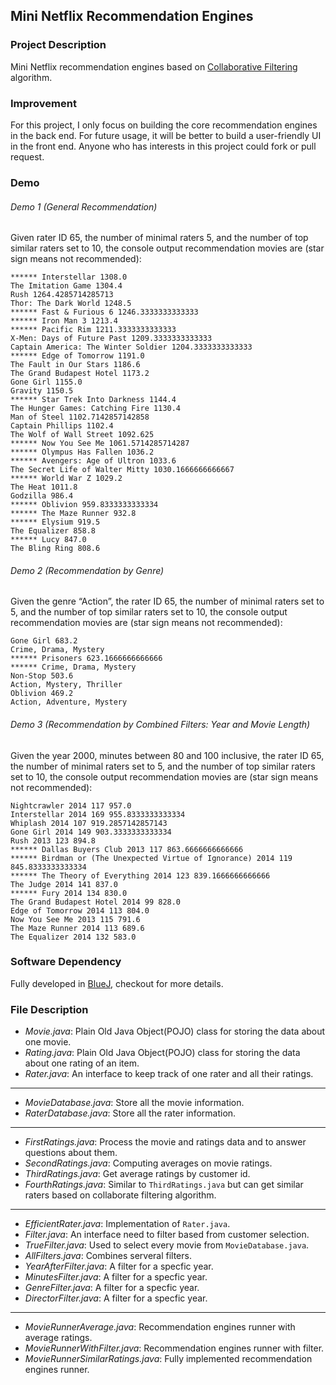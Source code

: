 ## Mini Netflix Recommendation Engines
### Project Description
Mini Netflix recommendation engines based on [Collaborative Filtering](https://en.wikipedia.org/wiki/Collaborative_filtering) algorithm.

### Improvement
For this project, I only focus on building the core recommendation engines in the back end. For future usage, it will be better to build a user-friendly UI in the front end. Anyone who has interests in this project could fork or pull request.

### Demo
###### Demo 1 (General Recommendation)
Given rater ID 65, the number of minimal raters 5, and the number of top similar raters set to 10, the console output recommendation movies are (star sign means not recommended):
```
****** Interstellar 1308.0
The Imitation Game 1304.4
Rush 1264.4285714285713
Thor: The Dark World 1248.5
****** Fast & Furious 6 1246.3333333333333
****** Iron Man 3 1213.4
****** Pacific Rim 1211.3333333333333
X-Men: Days of Future Past 1209.3333333333333
Captain America: The Winter Soldier 1204.3333333333333
****** Edge of Tomorrow 1191.0
The Fault in Our Stars 1186.6
The Grand Budapest Hotel 1173.2
Gone Girl 1155.0
Gravity 1150.5
****** Star Trek Into Darkness 1144.4
The Hunger Games: Catching Fire 1130.4
Man of Steel 1102.7142857142858
Captain Phillips 1102.4
The Wolf of Wall Street 1092.625
****** Now You See Me 1061.5714285714287
****** Olympus Has Fallen 1036.2
****** Avengers: Age of Ultron 1033.6
The Secret Life of Walter Mitty 1030.1666666666667
****** World War Z 1029.2
The Heat 1011.8
Godzilla 986.4
****** Oblivion 959.8333333333334
****** The Maze Runner 932.8
****** Elysium 919.5
The Equalizer 858.8
****** Lucy 847.0
The Bling Ring 808.6

```

###### Demo 2 (Recommendation by Genre)
Given the genre “Action”, the rater ID 65, the number of minimal raters set to 5, and the number of top similar raters set to 10, the console output recommendation movies are (star sign means not recommended):
```
Gone Girl 683.2
Crime, Drama, Mystery
****** Prisoners 623.1666666666666
****** Crime, Drama, Mystery
Non-Stop 503.6
Action, Mystery, Thriller
Oblivion 469.2
Action, Adventure, Mystery
```

###### Demo 3 (Recommendation by Combined Filters: Year and Movie Length)
Given the year 2000, minutes between 80 and 100 inclusive, the rater ID 65, the number of minimal raters set to 5, and the number of top similar raters set to 10,  the console output recommendation movies are (star sign means not recommended):
```
Nightcrawler 2014 117 957.0
Interstellar 2014 169 955.8333333333334
Whiplash 2014 107 919.2857142857143
Gone Girl 2014 149 903.3333333333334
Rush 2013 123 894.8
****** Dallas Buyers Club 2013 117 863.6666666666666
****** Birdman or (The Unexpected Virtue of Ignorance) 2014 119 845.8333333333334
****** The Theory of Everything 2014 123 839.1666666666666
The Judge 2014 141 837.0
****** Fury 2014 134 830.0
The Grand Budapest Hotel 2014 99 828.0
Edge of Tomorrow 2014 113 804.0
Now You See Me 2013 115 791.6
The Maze Runner 2014 113 689.6
The Equalizer 2014 132 583.0
```
### Software Dependency
Fully developed in [BlueJ](https://www.bluej.org/), checkout for more details.

### File Description
* _Movie.java_: Plain Old Java Object(POJO) class for storing the data about one movie.
* _Rating.java_: Plain Old Java Object(POJO) class for storing the data about one rating of an item.
* _Rater.java_: An interface to keep track of one rater and all their ratings.
---
* _MovieDatabase.java_: Store all the movie information.
* _RaterDatabase.java_: Store all the rater information.
---
* _FirstRatings.java_: Process the movie and ratings data and to answer questions about them.
* _SecondRatings.java_: Computing averages on movie ratings.
* _ThirdRatings.java_: Get average ratings by customer id.
* _FourthRatings.java_: Similar to `ThirdRatings.java` but can get similar raters based on collaborate filtering algorithm.
---
* _EfficientRater.java_: Implementation of `Rater.java`.
* _Filter.java_: An interface need to filter based from customer selection.
* _TrueFilter.java_: Used to select every movie from `MovieDatabase.java`.
* _AllFilters.java_: Combines serveral filters.
* _YearAfterFilter.java_: A filter for a specfic year.
* _MinutesFilter.java_: A filter for a specfic year.
* _GenreFilter.java_: A filter for a specfic year.
* _DirectorFilter.java_: A filter for a specfic year.
---
* _MovieRunnerAverage.java_: Recommendation engines runner with average ratings.
* _MovieRunnerWithFilter.java_: Recommendation engines runner with filter.
* _MovieRunnerSimilarRatings.java_: Fully implemented recommendation engines runner.
